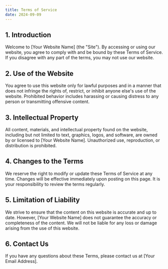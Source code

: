```yaml
---
title: Terms of Service
date: 2024-09-09
---
```


## 1. Introduction

Welcome to [Your Website Name] (the "Site"). By accessing or using our website, you agree to comply with and be bound by these Terms of Service. If you disagree with any part of the terms, you may not use our website.

## 2. Use of the Website

You agree to use this website only for lawful purposes and in a manner that does not infringe the rights of, restrict, or inhibit anyone else's use of the website. Prohibited behavior includes harassing or causing distress to any person or transmitting offensive content.

## 3. Intellectual Property

All content, materials, and intellectual property found on the website, including but not limited to text, graphics, logos, and software, are owned by or licensed to [Your Website Name]. Unauthorized use, reproduction, or distribution is prohibited.

## 4. Changes to the Terms

We reserve the right to modify or update these Terms of Service at any time. Changes will be effective immediately upon posting on this page. It is your responsibility to review the terms regularly.

## 5. Limitation of Liability

We strive to ensure that the content on this website is accurate and up to date. However, [Your Website Name] does not guarantee the accuracy or completeness of the content. We will not be liable for any loss or damage arising from the use of this website.

## 6. Contact Us

If you have any questions about these Terms, please contact us at [Your Email Address].
